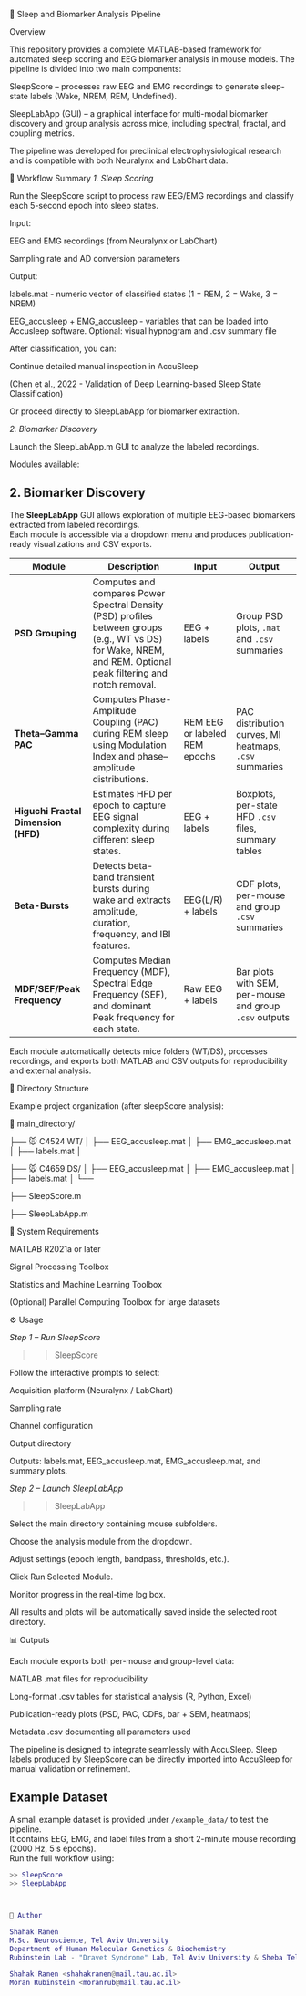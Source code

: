 🧠 Sleep and Biomarker Analysis Pipeline


Overview

This repository provides a complete MATLAB-based framework for automated sleep scoring and EEG biomarker analysis in mouse models.
The pipeline is divided into two main components:

SleepScore – processes raw EEG and EMG recordings to generate sleep-state labels (Wake, NREM, REM, Undefined).

SleepLabApp (GUI) – a graphical interface for multi-modal biomarker discovery and group analysis across mice, including spectral, fractal, and coupling metrics.

The pipeline was developed for preclinical electrophysiological research and is compatible with both Neuralynx and LabChart data.


🚀 Workflow Summary
*1. Sleep Scoring*

Run the SleepScore script to process raw EEG/EMG recordings and classify each 5-second epoch into sleep states.

Input:

EEG and EMG recordings (from Neuralynx or LabChart)

Sampling rate and AD conversion parameters

Output:

labels.mat - numeric vector of classified states (1 = REM, 2 = Wake, 3 = NREM)

EEG_accusleep + EMG_accusleep - variables that can be loaded into Accusleep software.
Optional: visual hypnogram and .csv summary file

After classification, you can:

Continue detailed manual inspection in AccuSleep

(Chen et al., 2022 - Validation of Deep Learning-based Sleep State Classification)

Or proceed directly to SleepLabApp for biomarker extraction.


*2. Biomarker Discovery*

Launch the SleepLabApp.m GUI to analyze the labeled recordings.

Modules available:

## 2. Biomarker Discovery

The **SleepLabApp** GUI allows exploration of multiple EEG-based biomarkers extracted from labeled recordings.  
Each module is accessible via a dropdown menu and produces publication-ready visualizations and CSV exports.

| Module | Description | Input | Output |
|--------|--------------|--------|---------|
| **PSD Grouping** | Computes and compares Power Spectral Density (PSD) profiles between groups (e.g., WT vs DS) for Wake, NREM, and REM. Optional peak filtering and notch removal. | EEG + labels | Group PSD plots, `.mat` and `.csv` summaries |
| **Theta–Gamma PAC** | Computes Phase-Amplitude Coupling (PAC) during REM sleep using Modulation Index and phase–amplitude distributions. | REM EEG or labeled REM epochs | PAC distribution curves, MI heatmaps, `.csv` summaries |
| **Higuchi Fractal Dimension (HFD)** | Estimates HFD per epoch to capture EEG signal complexity during different sleep states. | EEG + labels | Boxplots, per-state HFD `.csv` files, summary tables |
| **Beta-Bursts** | Detects beta-band transient bursts during wake and extracts amplitude, duration, frequency, and IBI features. | EEG(L/R) + labels | CDF plots, per-mouse and group `.csv` summaries |
| **MDF/SEF/Peak Frequency** | Computes Median Frequency (MDF), Spectral Edge Frequency (SEF), and dominant Peak frequency for each state. | Raw EEG + labels | Bar plots with SEM, per-mouse and group `.csv` outputs |

Each module automatically detects mice folders (WT/DS), processes recordings, and exports both MATLAB and CSV outputs for reproducibility and external analysis.



📂 Directory Structure

Example project organization (after sleepScore analysis):

📁 main_directory/
 
 ├── 🐭 C4524 WT/
 │    ├── EEG_accusleep.mat
 │    ├── EMG_accusleep.mat
 │    ├── labels.mat
 │   
 
 ├── 🐭 C4659 DS/
 │    ├── EEG_accusleep.mat
 │    ├── EMG_accusleep.mat
 │    ├── labels.mat
 │    └── 
 
 ├── SleepScore.m
 
 ├── SleepLabApp.m
 


🧩 System Requirements

MATLAB R2021a or later

Signal Processing Toolbox

Statistics and Machine Learning Toolbox

(Optional) Parallel Computing Toolbox for large datasets



⚙️ Usage

*Step 1 – Run SleepScore*
>> SleepScore

Follow the interactive prompts to select:

Acquisition platform (Neuralynx / LabChart)

Sampling rate

Channel configuration

Output directory

Outputs:
labels.mat, EEG_accusleep.mat, EMG_accusleep.mat, and summary plots.

*Step 2 – Launch SleepLabApp*
>> SleepLabApp

Select the main directory containing mouse subfolders.

Choose the analysis module from the dropdown.

Adjust settings (epoch length, bandpass, thresholds, etc.).

Click Run Selected Module.

Monitor progress in the real-time log box.

All results and plots will be automatically saved inside the selected root directory.


📊 Outputs

Each module exports both per-mouse and group-level data:

MATLAB .mat files for reproducibility

Long-format .csv tables for statistical analysis (R, Python, Excel)

Publication-ready plots (PSD, PAC, CDFs, bar + SEM, heatmaps)

Metadata .csv documenting all parameters used


The pipeline is designed to integrate seamlessly with AccuSleep.
Sleep labels produced by SleepScore can be directly imported into AccuSleep for manual validation or refinement.


## Example Dataset
A small example dataset is provided under `/example_data/` to test the pipeline.  
It contains EEG, EMG, and label files from a short 2-minute mouse recording (2000 Hz, 5 s epochs).  
Run the full workflow using:
```matlab
>> SleepScore
>> SleepLabApp



👤 Author

Shahak Ranen
M.Sc. Neuroscience, Tel Aviv University
Department of Human Molecular Genetics & Biochemistry
Rubinstein Lab - "Dravet Syndrome" Lab, Tel Aviv University & Sheba Tel HaShomer Medical Center

Shahak Ranen <shahakranen@mail.tau.ac.il>
Moran Rubinstein <moranrub@mail.tau.ac.il>



